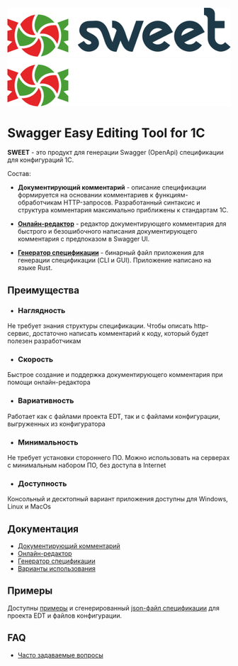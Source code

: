 ![SWEET](./logo/sweet-logo-full-light.svg#gh-light-mode-only) ![SWEET](./logo/sweet-logo-full-dark.svg#gh-dark-mode-only)

# Swagger Easy Editing Tool for 1С

**SWEET** - это продукт для генерации Swagger (OpenApi) спецификации для конфигураций 1С. 

Состав:

- **Документирующий комментарий** - описание спецификации формируется на основании комментариев к функциям-обработчикам HTTP-запросов. Разработанный синтаксис и структура комментария максимально приближены к стандартам 1С.

- [**Онлайн-редактор**](https://sweet-editor.ru/#editor) - редактор документирующего комментария для быстрого и безошибочного написания документирующего комментария с предпоказом в Swagger UI.

- [**Генератор спецификации**](https://infostart.ru/marketplace/) - бинарный файл приложения для генерации спецификации (CLI и GUI). Приложение написано на языке Rust.


## Преимущества

- ### Наглядность

Не требует знания структуры спецификации. Чтобы описать http-сервис, достаточно написать комментарий к коду, который будет полезен разработчикам

- ### Скорость

Быстрое создание и поддержка документирующего комментария при помощи онлайн-редактора

- ### Вариативность

Работает как с файлами проекта EDT, так и с файлами конфигурации, выгруженных из конфигуратора

- ### Минимальность

Не требует установки стороннего ПО. Можно использовать на серверах с минимальным набором ПО, без доступа в Internet

- ### Доступность

Консольный и десктопный вариант приложения доступны для Windows, Linux и MacOs


## Документация

- [Документирующий комментарий](docs/Разделы)
- [Онлайн-редактор](docs/Редактор)
- [Генератор спецификации](docs/Приложение)
- [Варианты использования](docs/Варианты)

## Примеры

Доступны [примеры](/examples/) и сгенерированный [json-файл спецификации](/examples/swagger.json) для проекта EDT и файлов конфигурации.

## FAQ
- [Часто задаваемые вопросы](FAQ.md)
